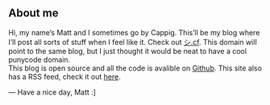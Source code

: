 ## About me

Hi, my name’s Matt and I sometimes go by Cappig. This’ll be my blog where I’ll post all sorts of stuff when I feel like it. Check out [シ.cf](http://xn--xck.cf). This domain will point to the same blog, but I just thought it would be neat to have a cool punycode domain.  
This blog is open source and all the code is avalible on [Github](https://github.com/cappig/blog).
This site also has a RSS feed, check it out [here](https://cappig.ga/feed.xml).

— Have a nice day, Matt :]